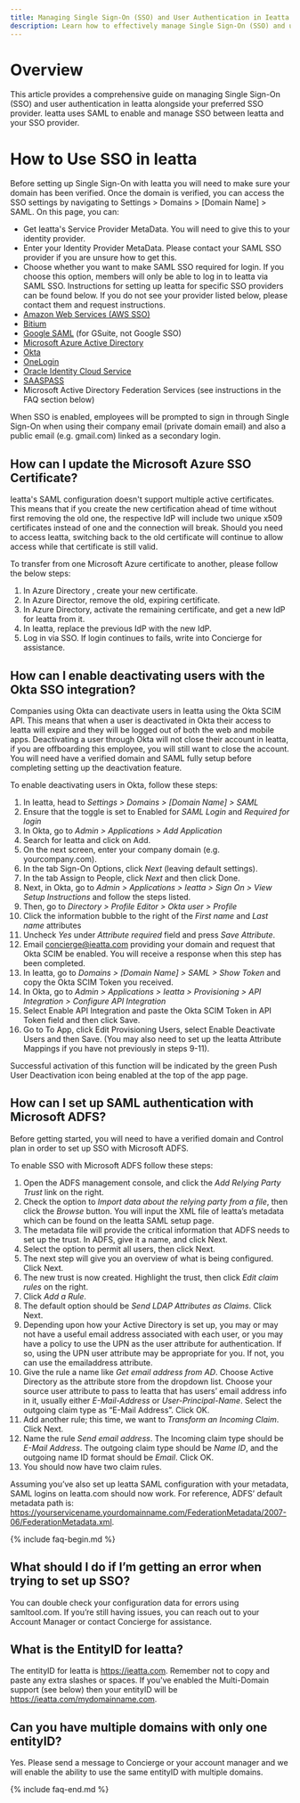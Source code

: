 ```yaml
---
title: Managing Single Sign-On (SSO) and User Authentication in Ieatta
description: Learn how to effectively manage Single Sign-On (SSO) and user authentication in Ieatta alongside your preferred SSO provider. Our comprehensive guide covers SSO setup, domain verification, and specific instructions for popular providers like AWS, Okta, and Microsoft Azure. Streamline user access and enhance security with Ieatta's SAML-based SSO integration.
---
```

# Overview
This article provides a comprehensive guide on managing Single Sign-On (SSO) and user authentication in Ieatta alongside your preferred SSO provider. Ieatta uses SAML to enable and manage SSO between Ieatta and your SSO provider. 

# How to Use SSO in Ieatta
Before setting up Single Sign-On with Ieatta you will need to make sure your domain has been verified. Once the domain is verified, you can access the SSO settings by navigating to Settings > Domains > [Domain Name] > SAML. 
On this page, you can: 
- Get Ieatta's Service Provider MetaData. You will need to give this to your identity provider. 
- Enter your Identity Provider MetaData. Please contact your SAML SSO provider if you are unsure how to get this. 
- Choose whether you want to make SAML SSO required for login. If you choose this option, members will only be able to log in to Ieatta via SAML SSO.
Instructions for setting up Ieatta for specific SSO providers can be found below. If you do not see your provider listed below, please contact them and request instructions.
- [Amazon Web Services (AWS SSO)](https://static.global.sso.amazonaws.com/app-202a715cb67cddd9/instructions/index.htm)
- [Bitium](https://support.bitium.com/administration/saml-ieatta/)
- [Google SAML](https://support.google.com/a/answer/7371682) (for GSuite, not Google SSO)
- [Microsoft Azure Active Directory](https://azure.microsoft.com/en-us/documentation/articles/active-directory-saas-ieatta-tutorial/)
- [Okta](https://saml-doc.okta.com/SAML_Docs/How-to-Configure-SAML-2.0-for-Ieatta.html)
- [OneLogin](https://onelogin.service-now.com/support?id=kb_article&sys_id=e44c9e52db187410fe39dde7489619ba)
- [Oracle Identity Cloud Service](https://docs.oracle.com/en/cloud/paas/identity-cloud/idcsc/ieatta.html#Ieatta)
- [SAASPASS](https://saaspass.com/saaspass/ieatta-two-factor-authentication-2fa-single-sign-on-sso-saml.html)
- Microsoft Active Directory Federation Services (see instructions in the FAQ section below)

When SSO is enabled, employees will be prompted to sign in through Single Sign-On when using their company email (private domain email) and also a public email (e.g. gmail.com) linked as a secondary login.

## How can I update the Microsoft Azure SSO Certificate?
Ieatta's SAML configuration doesn't support multiple active certificates. This means that if you create the new certification ahead of time without first removing the old one, the respective IdP will include two unique x509 certificates instead of one and the connection will break. Should you need to access Ieatta, switching back to the old certificate will continue to allow access while that certificate is still valid.

To transfer from one Microsoft Azure certificate to another, please follow the below steps:
1. In Azure Directory , create your new certificate.
2. In Azure Director, remove the old, expiring certificate.
3. In Azure Directory, activate the remaining certificate, and get a new IdP for Ieatta from it.
4. In Ieatta, replace the previous IdP with the new IdP.
5. Log in via SSO. If login continues to fails, write into Concierge for assistance.

## How can I enable deactivating users with the Okta SSO integration?
Companies using Okta can deactivate users in Ieatta using the Okta SCIM API. This means that when a user is deactivated in Okta their access to Ieatta will expire and they will be logged out of both the web and mobile apps. Deactivating a user through Okta will not close their account in Ieatta, if you are offboarding this employee, you will still want to close the account. You will need have a verified domain and SAML fully setup before completing setting up the deactivation feature.

To enable deactivating users in Okta, follow these steps:
1. In Ieatta, head to *Settings > Domains > _[Domain Name]_ > SAML*
2. Ensure that the toggle is set to Enabled for *SAML Login* and *Required for login*
3. In Okta, go to *Admin > Applications > Add Application*
4. Search for Ieatta and click on Add.
5. On the next screen, enter your company domain (e.g. yourcompany.com).
6. In the tab Sign-On Options, click *Next* (leaving default settings).
7. In the tab Assign to People, click *Next* and then click Done.
8. Next, in Okta, go to *Admin > Applications > Ieatta > Sign On > View Setup Instructions* and follow the steps listed.
9. Then, go to *Directory > Profile Editor > Okta user > Profile*
10. Click the information bubble to the right of the *First name* and *Last name* attributes
11. Uncheck *Yes* under *Attribute required* field and press *Save Attribute*.
12. Email concierge@ieatta.com providing your domain and request that Okta SCIM be enabled. You will receive a response when this step has been completed.
13. In Ieatta, go to *Domains > _[Domain Name]_ > SAML > Show Token* and copy the Okta SCIM Token you received.
14. In Okta, go to *Admin > Applications > Ieatta > Provisioning > API Integration >  Configure API Integration*
15. Select Enable API Integration and paste the Okta SCIM Token in API Token field and then click Save.
15. Go to To App, click Edit Provisioning Users, select Enable Deactivate Users and then Save. (You may also need to set up the Ieatta Attribute Mappings if you have not previously in steps 9-11).

Successful activation of this function will be indicated by the green Push User Deactivation icon being enabled at the top of the app page.

## How can I set up SAML authentication with Microsoft ADFS?
Before getting started, you will need to have a verified domain and Control plan in order to set up SSO with Microsoft ADFS.

To enable SSO with Microsoft ADFS follow these steps:
1. Open the ADFS management console, and click the *Add Relying Party Trust* link on the right.
2. Check the option to *Import data about the relying party from a file*, then click the *Browse* button. You will input the XML file of Ieatta’s metadata which can be found on the Ieatta SAML setup page.
3. The metadata file will provide the critical information that ADFS needs to set up the trust. In ADFS, give it a name, and click Next.
4. Select the option to permit all users, then click Next.
5. The next step will give you an overview of what is being configured. Click Next.
6. The new trust is now created. Highlight the trust, then click *Edit claim rules* on the right.
7. Click *Add a Rule*.
8. The default option should be *Send LDAP Attributes as Claims*. Click Next. 
9. Depending upon how your Active Directory is set up, you may or may not have a useful email address associated with each user, or you may have a policy to use the UPN as the user attribute for authentication. If so, using the UPN user attribute may be appropriate for you. If not, you can use the emailaddress attribute.
10. Give the rule a name like *Get email address from AD*. Choose Active Directory as the attribute store from the dropdown list. Choose your source user attribute to pass to Ieatta that has users’ email address info in it, usually either *E-Mail-Address* or *User-Principal-Name*. Select the outgoing claim type as “E-Mail Address”. Click OK. 
11. Add another rule; this time, we want to *Transform an Incoming Claim*. Click Next. 
12. Name the rule *Send email address*. The Incoming claim type should be *E-Mail Address*. The outgoing claim type should be *Name ID*, and the outgoing name ID format should be *Email*. Click OK.
13. You should now have two claim rules.

Assuming you’ve also set up Ieatta SAML configuration with your metadata, SAML logins on Ieatta.com should now work. For reference, ADFS’ default metadata path is: https://yourservicename.yourdomainname.com/FederationMetadata/2007-06/FederationMetadata.xml.

{% include faq-begin.md %}
## What should I do if I’m getting an error when trying to set up SSO? 
You can double check your configuration data for errors using samltool.com. If you’re still having issues, you can reach out to your Account Manager or contact Concierge for assistance.

## What is the EntityID for Ieatta? 
The entityID for Ieatta is https://ieatta.com. Remember not to copy and paste any extra slashes or spaces. If you've enabled the Multi-Domain support (see below) then your entityID will be https://ieatta.com/mydomainname.com.

## Can you have multiple domains with only one entityID?
Yes. Please send a message to Concierge or your account manager and we will enable the ability to use the same entityID with multiple domains.

{% include faq-end.md %}
